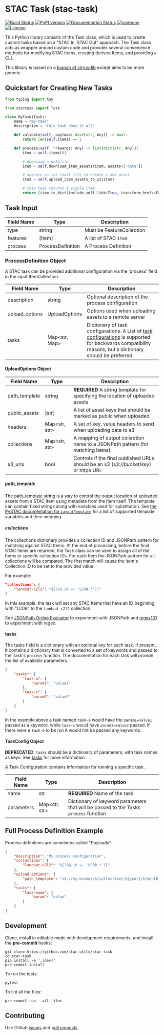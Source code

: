 # STAC Task (stac-task)

[![Build Status](https://github.com/stac-utils/stac-task/workflows/CI/badge.svg?branch=main)](https://github.com/stac-utils/stac-task/actions/workflows/continuous-integration.yml)
[![PyPI version](https://badge.fury.io/py/stac-task.svg)](https://badge.fury.io/py/stac-task)
[![Documentation Status](https://readthedocs.org/projects/stac-task/badge/?version=latest)](https://stac-task.readthedocs.io/en/latest/?badge=latest)
[![codecov](https://codecov.io/gh/stac-utils/stac-task/branch/main/graph/badge.svg)](https://codecov.io/gh/stac-utils/stac-task)
[![License](https://img.shields.io/badge/License-Apache%202.0-blue.svg)](https://opensource.org/licenses/Apache-2.0)

This Python library consists of the Task class, which is used to create custom tasks based
on a "STAC In, STAC Out" approach. The Task class acts as wrapper around custom code and provides
several convenience methods for modifying STAC Items, creating derived Items, and providing a CLI.

This library is based on a [branch of cirrus-lib](https://github.com/cirrus-geo/cirrus-lib/tree/features/task-class) except aims to be more generic.

## Quickstart for Creating New Tasks

```python
from typing import Any

from stactask import Task

class MyTask(Task):
    name = "my-task"
    description = "this task does it all"

    def validate(self, payload: dict[str, Any]) -> bool:
        return len(self.items) == 1

    def process(self, **kwargs: Any) -> list[dict[str, Any]]:
        item = self.items[0]

        # download a datafile
        item = self.download_item_assets(item, assets=['data'])

        # operate on the local file to create a new asset
        item = self.upload_item_assets_to_s3(item)

        # this task returns a single item
        return [item.to_dict(include_self_link=True, transform_hrefs=False)]
```

## Task Input

| Field Name    | Type | Description |
| ------------- | ---- | ----------- |
| type          | string | Must be FeatureCollection |
| features      | [Item] | A list of STAC `Item` |
| process       | ProcessDefinition | A Process Definition |

### ProcessDefinition Object

A STAC task can be provided additional configuration via the 'process' field in the input
ItemCollection.

| Field Name    | Type | Description |
| ------------- | ---- | ----------- |
| description | string | Optional description of the process configuration |
| upload_options | UploadOptions | Options used when uploading assets to a remote server |
| tasks       | Map<str, Map> | Dictionary of task configurations. A List of [task configurations](#taskconfig-object) is supported for backwards compatibility reasons, but a dictionary should be preferred. |

#### UploadOptions Object

| Field Name    | Type | Description |
| ------------- | ---- | ----------- |
| path_template | string | **REQUIRED** A string template for specifying the location of uploaded assets |
| public_assets | [str] | A list of asset keys that should be marked as public when uploaded |
| headers | Map<str, str> | A set of key, value headers to send when uploading data to s3 |
| collections   | Map<str, str> | A mapping of output collection name to a JSONPath pattern (for matching Items) |
| s3_urls | bool | Controls if the final published URLs should be an s3 (s3://*bucket*/*key*) or https URL |

##### path_template

The path_template string is a way to control the output location of uploaded assets from a STAC Item using metadata from the Item itself.
The template can contain fixed strings along with variables used for substitution.
See [the PySTAC documentation for `LayoutTemplate`](https://pystac.readthedocs.io/en/stable/api/layout.html#pystac.layout.LayoutTemplate) for a list of supported template variables and their meaning.

##### collections

The collections dictionary provides a collection ID and JSONPath pattern for matching against STAC Items.
At the end of processing, before the final STAC Items are returned, the Task class can be used to assign
all of the Items to specific collection IDs. For each Item the JSONPath pattern for all collections will be
compared. The first match will cause the Item's Collection ID to be set to the provided value.

For example:

```json
"collections": {
    "landsat-c2l2": "$[?(@.id =~ 'LC08.*')]"
}
```

In this example, the task will set any STAC Items that have an ID beginning with "LC08" to the `landsat-c2l2` collection.

See [JSONPath Online Evaluator](https://jsonpath.com) to experiment with JSONPath and [regex101](https://regex101.com) to experiment with regex.

#### tasks

The tasks field is a dictionary with an optional key for each task. If present, it contains
a dictionary that is converted to a set of keywords and passed to the Task's `process` function.
The documentation for each task will provide the list of available parameters.

```json
{
    "tasks": {
        "task-a": {
            "param1": "value1"
        },
        "task-c": {
            "param2": "value2"
        }
    }
}
```

In the example above a task named `task-a` would have the `param1=value1` passed as a keyword, while `task-c`
would have `param2=value2` passed. If there were a `task-b` to be run it would not be passed any keywords.

#### TaskConfig Object

**DEPRECATED**: `tasks` should be a dictionary of parameters, with task names as keys. See [tasks](#tasks) for more information.

A Task Configuration contains information for running a specific task.

| Field Name    | Type | Description |
| ------------- | ---- | ----------- |
| name          | str  | **REQUIRED** Name of the task |
| parameters    | Map<str, str> | Dictionary of keyword parameters that will be passed to the Tasks `process` function |

## Full Process Definition Example

Process definitions are sometimes called "Payloads":

```json
{
    "description": "My process configuration",
    "collections": {
        "landsat-c2l2": "$[?(@.id =~ 'LC08.*')]"
    },
    "upload_options": {
        "path_template": "s3://my-bucket/${collection}/${year}/${month}/${day}/${id}"
    },
    "tasks": {
        "task-name": {
            "param": "value"
        }
    }
}
```

## Development

Clone, install in editable mode with development requirements, and install the **pre-commit** hooks:

```shell
git clone https://github.com/stac-utils/stac-task
cd stac-task
pip install -e '.[dev]'
pre-commit install
```

To run the tests:

```shell
pytest
```

To lint all the files:

```shell
pre-commit run --all-files
```

## Contributing

Use Github [issues](https://github.com/stac-utils/stac-task/issues) and [pull requests](https://github.com/stac-utils/stac-task/pulls).
